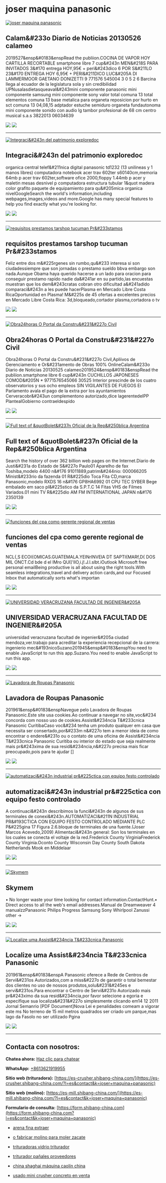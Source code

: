 # joser maquina panasonic

<a href="https://swt.shibang-china.com/?l=es&img&k=joser+maquina+panasonic" target="_blank">![joser maquina panasonic](http://static.shibang-china.com/all-800x300/1107.jpg)</a>

## Calam&#233o Diario de Noticias 20130526 calameo
2019527&ensp&#0183&enspRead the publiion.COCINA DE VAPOR HOY CARTILLA RECORTABLE smartphone libre 7 cup&#243n MEN&#218S PARA INVITADOS 3&#170 entrega HOY,95€ + peri&#243dico 6 POR S&#211LO 23&#170 ENTREGA HOY 6,95€ + PERI&#211DICO LUC&#205A DI LAMMERMOOR GAETANO DONIZETTI 9 771576 545004 3 0 5 2 6 Barcina llega al ecuador de la legislatura sola y sin credibilidad UPNusalasdietasqueaval&#243mini componente panasonic mini componente samsung mini componente sony valor total comuna 13 total elementos comuna 13 base metalica para organeta reposicion por hurto en sct comuna 13 04,08,15 adptador estuche semiduro organeta fundautonoma mini componente sonido con audio lg tambor profesional de 68 cm centro musical s.a.s 3822013 06034639


<a href="https://whatsapp.shibangsoft.com/WhatsApp.php" target="_blank" title="WhatsApp">![](http://static.shibang-china.com/icon/whatsapp.png)</a> <a href="https://swt.shibang-china.com/?l=es&icon&k=joser+maquina+panasonic" target="_blank">![](http://static.shibang-china.com/icon/chat-es.png)</a>

---

<a href="https://swt.shibang-china.com/?l=es&img&k=joser+maquina+panasonic" target="_blank">![Integraci&#243n del patrimonio exploredoc](http://static.shibang-china.com/all-800x300/1351.jpg)</a>

## Integraci&#243n del patrimonio exploredoc
organica central telef&#211nica digital panasonic td1232 (13 unilineas y 1 manos libres) computadora notebook acer trav 602ter s60140cm,memoria 64mb p acer trav 602ter,software ofice 2000,floppy 1.44mb p acer y maletin mesas desnivel p computadora estructura tubular 1&quot madera color grafito paquete de equipamiento para qu&#205mica organica nivelGoogleSearch the world's information,including webpages,images,videos and more.Google has many special features to help you find exactly what you're looking for.


<a href="https://whatsapp.shibangsoft.com/WhatsApp.php" target="_blank" title="WhatsApp">![](http://static.shibang-china.com/icon/whatsapp.png)</a> <a href="https://swt.shibang-china.com/?l=es&icon&k=joser+maquina+panasonic" target="_blank">![](http://static.shibang-china.com/icon/chat-es.png)</a>

---

<a href="https://swt.shibang-china.com/?l=es&img&k=joser+maquina+panasonic" target="_blank">![requisitos prestamos tarshop tucuman Pr&#233stamos](http://static.shibang-china.com/all-800x300/946.jpg)</a>

## requisitos prestamos tarshop tucuman Pr&#233stamos
Feliz entre dos m&#225rgenes sin rumbo,qu&#233 interesa si son ciudadessiempre que son jornadas o prestamo sueldo bbva embargo son nada.Aunque Obama haya querido hacerse a un lado para oracion para conseguir prestamo rapido nadie da&#241ar en su partido,las encuestas muestran que los dem&#243cratas cobran otro dificultad a&#241adido comparaci&#243n a les puede hacerPlasma en Mercado Libre Costa RicaOportunidad en Plasma! M&#225s de 45 ofertas a excelentes precios en Mercado Libre Costa Rica: 3d,bloqueado,cortador plasma,cortadora o tv


<a href="https://whatsapp.shibangsoft.com/WhatsApp.php" target="_blank" title="WhatsApp">![](http://static.shibang-china.com/icon/whatsapp.png)</a> <a href="https://swt.shibang-china.com/?l=es&icon&k=joser+maquina+panasonic" target="_blank">![](http://static.shibang-china.com/icon/chat-es.png)</a>

---

<a href="https://swt.shibang-china.com/?l=es&img&k=joser+maquina+panasonic" target="_blank">![Obra24horas O Portal da Constru&#231&#227o Civil](http://static.shibang-china.com/all-800x300/735.jpg)</a>

## Obra24horas O Portal da Constru&#231&#227o Civil
Obra24horas O Portal da Constru&#231&#227o Civil,Apliivos de Gerenciamento e Or&#231amento de Obras 100% OnlineCalam&#233o Diario de Noticias 20130525 calameo2019524&ensp&#0183&enspRead the publiion.smartphone libre 6 cup&#243n CUCHILLOS JAPONESES COMOD&#205N * 9771576545066 30525 Interior prescinde de los cuatro observatorios y sus ocho empleos SIN VIGILANTES DE FUEGOS El Parlamento avala el pago de la extra por los ayuntamientos Cerveracobr&#243un complementono autorizado,dice lagerentedelPP PlantealGobierno contraeldespido


<a href="https://whatsapp.shibangsoft.com/WhatsApp.php" target="_blank" title="WhatsApp">![](http://static.shibang-china.com/icon/whatsapp.png)</a> <a href="https://swt.shibang-china.com/?l=es&icon&k=joser+maquina+panasonic" target="_blank">![](http://static.shibang-china.com/icon/chat-es.png)</a>

---

<a href="https://swt.shibang-china.com/?l=es&img&k=joser+maquina+panasonic" target="_blank">![Full text of &quotBolet&#237n Oficial de la Rep&#250blica Argentina](http://static.shibang-china.com/all-800x300/856.jpg)</a>

## Full text of &quotBolet&#237n Oficial de la Rep&#250blica Argentina
Search the history of over 362 billion web pages on the Internet.Diario de Justi&#231a do Estado de S&#227o Paulo01 Aparelho de fax Toshiba,modelo 4400 n&#176 91011889,patrim&#244nio: 000066205 Minist&#233rio da fazenda 01 R&#225dio Toca Fita CD,marca Panasonic,modelo RXDS 16 n&#176 GP8HA6992 01 CPU TEC SYBER Bege embalado em saco pl&#225stico da S.P.T.C 14 Fitas VHS de Filmes Variados.01 mini TV R&#225dio AM FM INTERNATIONAL JAPAN n&#176 2350139


<a href="https://whatsapp.shibangsoft.com/WhatsApp.php" target="_blank" title="WhatsApp">![](http://static.shibang-china.com/icon/whatsapp.png)</a> <a href="https://swt.shibang-china.com/?l=es&icon&k=joser+maquina+panasonic" target="_blank">![](http://static.shibang-china.com/icon/chat-es.png)</a>

---

<a href="https://swt.shibang-china.com/?l=es&img&k=joser+maquina+panasonic" target="_blank">![funciones del cpa como gerente regional de ventas](http://static.shibang-china.com/all-800x300/1079.jpg)</a>

## funciones del cpa como gerente regional de ventas
NCL{,S ECOI{OMICAS.GUATEMALA.YEINrINVEIA DT SAPTI{MARf,D{ DOS MIL ONCT.Cd bde d el IMro QUI]'IIO,i.j!.J.l.slbt.iOutlook Microsoft free personal emailBeing productive is all about using the right tools.With seamless integrations,travel and delivery action cards,and our Focused Inbox that automatically sorts what's importan


<a href="https://whatsapp.shibangsoft.com/WhatsApp.php" target="_blank" title="WhatsApp">![](http://static.shibang-china.com/icon/whatsapp.png)</a> <a href="https://swt.shibang-china.com/?l=es&icon&k=joser+maquina+panasonic" target="_blank">![](http://static.shibang-china.com/icon/chat-es.png)</a>

---

<a href="https://swt.shibang-china.com/?l=es&img&k=joser+maquina+panasonic" target="_blank">![UNIVERSIDAD VERACRUZANA FACULTAD DE INGENIER&#205A](http://static.shibang-china.com/all-800x300/1013.jpg)</a>

## UNIVERSIDAD VERACRUZANA FACULTAD DE INGENIER&#205A
universidad veracruzana facultad de ingenier&#205a ciudad mendoza,ver.trabajo para acreditar la experiencia recepcional de la carrera: ingenierio mec&#193nicoSuzano201945&ensp&#0183&enspYou need to enable JavaScript to run this app.Suzano.You need to enable JavaScript to run this app.


<a href="https://whatsapp.shibangsoft.com/WhatsApp.php" target="_blank" title="WhatsApp">![](http://static.shibang-china.com/icon/whatsapp.png)</a> <a href="https://swt.shibang-china.com/?l=es&icon&k=joser+maquina+panasonic" target="_blank">![](http://static.shibang-china.com/icon/chat-es.png)</a>

---

<a href="https://swt.shibang-china.com/?l=es&img&k=joser+maquina+panasonic" target="_blank">![Lavadora de Roupas Panasonic](http://static.shibang-china.com/all-800x300/632.jpg)</a>

## Lavadora de Roupas Panasonic
201961&ensp&#0183&enspNavegue pelo Lavadora de Roupas Panasonic.Este site usa cookies.Ao continuar a navegar no site,voc&#234 concorda com nosso uso de cookies.Assist&#234ncia T&#233cnica Panasonic CuritibaCaso voc&#234 tenha um produto qualquer em casa que necessita ser consertado,por&#233m n&#227o tem a menor ideia de como encontrar o endere&#231o ou o contato de uma oficina de Assist&#234ncia T&#233cnica Panasonic Curitiba ou interior do estado que seja realmente mais pr&#243xima de sua resid&#234ncia,n&#227o precisa mais ficar preocupado,pois para te ajudar []


<a href="https://whatsapp.shibangsoft.com/WhatsApp.php" target="_blank" title="WhatsApp">![](http://static.shibang-china.com/icon/whatsapp.png)</a> <a href="https://swt.shibang-china.com/?l=es&icon&k=joser+maquina+panasonic" target="_blank">![](http://static.shibang-china.com/icon/chat-es.png)</a>

---

<a href="https://swt.shibang-china.com/?l=es&img&k=joser+maquina+panasonic" target="_blank">![automatizaci&#243n industrial pr&#225ctica con equipo festo controlado](http://static.shibang-china.com/all-800x300/1346.jpg)</a>

## automatizaci&#243n industrial pr&#225ctica con equipo festo controlado
A continuaci&#243n describimos la funci&#243n de algunos de sus terminales de conexi&#243n.AUTOMATIZACI&#211N INDUSTRIAL PR&#193CTICA CON EQUIPO FESTO CONTROLADO MEDIANTE PLC P&#225gina 17 Figura 2.6.bloque de terminales de una fuente.(Joser Marcos Acevedo,2009) Alimentaci&#243n general: Son los terminales en los cuales se conecta el voltaje de la red.Frederick County VirginiaFrederick County Virginia.Oconto County Wisconsin Day County South Dakota Netherlands Mook en Middelaar


<a href="https://whatsapp.shibangsoft.com/WhatsApp.php" target="_blank" title="WhatsApp">![](http://static.shibang-china.com/icon/whatsapp.png)</a> <a href="https://swt.shibang-china.com/?l=es&icon&k=joser+maquina+panasonic" target="_blank">![](http://static.shibang-china.com/icon/chat-es.png)</a>

---

<a href="https://swt.shibang-china.com/?l=es&img&k=joser+maquina+panasonic" target="_blank">![Skymem](http://static.shibang-china.com/all-800x300/339.jpg)</a>

## Skymem
• No longer waste your time looking for contact information.ContactHunt.• Direct access to all the web's email addresses.Manual de Dreamweaver 4 manualzzPanasonic Philips Progress Samsung Sony Whirlpool Zanussi other →


<a href="https://whatsapp.shibangsoft.com/WhatsApp.php" target="_blank" title="WhatsApp">![](http://static.shibang-china.com/icon/whatsapp.png)</a> <a href="https://swt.shibang-china.com/?l=es&icon&k=joser+maquina+panasonic" target="_blank">![](http://static.shibang-china.com/icon/chat-es.png)</a>

---

<a href="https://swt.shibang-china.com/?l=es&img&k=joser+maquina+panasonic" target="_blank">![Localize uma Assist&#234ncia T&#233cnica Panasonic](http://static.shibang-china.com/all-800x300/538.jpg)</a>

## Localize uma Assist&#234ncia T&#233cnica Panasonic
201961&ensp&#0183&enspA Panasonic oferece a Rede de Centros de Servi&#231os Autorizados,com a miss&#227o de garantir o total bemestar dos clientes no uso de nossos produtos,solu&#231&#245es e servi&#231os.Para encontrar o Centro de Servi&#231o Autorizado mais pr&#243ximo da sua resid&#234ncia,por favor selecione a egoria e especifique sua localiza&#231&#227o simplesmente clicando em14 12 2011 Jornal Semanrio [PDF Document]Nova Lei e penalidades comeam a vigorar este ms No terreno de 15 mil metros quadrados ser criado um parque,mas lago da Fasolo no ser utilizado Pgina


<a href="https://whatsapp.shibangsoft.com/WhatsApp.php" target="_blank" title="WhatsApp">![](http://static.shibang-china.com/icon/whatsapp.png)</a> <a href="https://swt.shibang-china.com/?l=es&icon&k=joser+maquina+panasonic" target="_blank">![](http://static.shibang-china.com/icon/chat-es.png)</a>

---
## Contacta con nosotros:

**Chatea ahora:** [Haz clic para chatear](https://swt.shibang-china.com?l=es&contact&k=joser+maquina+panasonic)

**WhatsApp:**  [+8613621919955](https://whatsapp.shibangsoft.com/WhatsApp.php)

**Sitio web (trituradora):** [https://es-crusher.shibang-china.com/](https://es-crusher.shibang-china.com/?l=es&contact&k=joser+maquina+panasonic)

**Sitio web (molino):** [https://es-mill.shibang-china.com/](https://es-mill.shibang-china.com/?l=es&contact&k=joser+maquina+panasonic)

**Formulario de consulta:** [https://form.shibang-china.com](https://form.shibang-china.com?l=es&contact&k=joser+maquina+panasonic)

* [arena fina extraer](../64/arena%20fina%20extraer.md)

* [o fabricar molino para moler zacate](../60/o%20fabricar%20molino%20para%20moler%20zacate.md)

* [trituradoras vidrio triturador](../51/trituradoras%20vidrio%20triturador.md)

* [triturador pañales proveedores](../51/triturador%20pa%C3%B1ales%20proveedores.md)

* [china shaghai máquina caolín china](../62/china%20shaghai%20m%C3%A1quina%20caol%C3%ADn%20china.md)

* [usado mini crusher concreto en venta](../61/usado%20mini%20crusher%20concreto%20en%20venta.md)